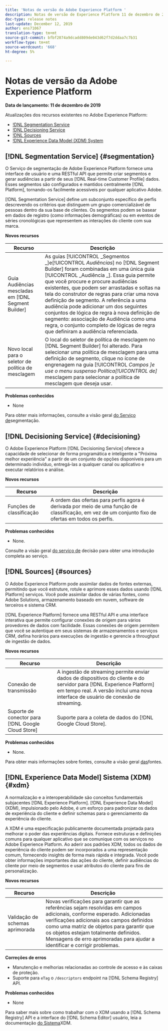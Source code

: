 ```yaml
---
title: 'Notas de versão do Adobe Experience Platform '
description: Notas de versão de Experience Platform 11 de dezembro de 2019
doc-type: release notes
last-update: December 12, 2019
author: ens71067
translation-type: tm+mt
source-git-commit: bfbf2074a9dcadd809de043d62f7d2ddaa7c7b31
workflow-type: tm+mt
source-wordcount: '668'
ht-degree: 5%

---
```



# Notas de versão da Adobe Experience Platform

**Data de lançamento: 11 de dezembro de 2019**

Atualizações dos recursos existentes no Adobe Experience Platform:

* [!DNL Segmentation Service](#segmentation)
* [!DNL Decisioning Service](#decisioning)
* [!DNL Sources](#sources)
* [!DNL Experience Data Model (XDM) System](#xdm)

## [!DNL Segmentation Service] {#segmentation}

O Serviço de segmentação de Adobe Experience Platform fornece uma interface de usuário e uma RESTful API que permite criar segmentos e gerar audiências a partir de seus [!DNL Real-time Customer Profile] dados. Esses segmentos são configurados e mantidos centralmente [!DNL Platform], tornando-os facilmente acessíveis por qualquer aplicativo Adobe.

[!DNL Segmentation Service] define um subconjunto específico de perfis descrevendo os critérios que distinguem um grupo comercializável de pessoas dentro da sua base de clientes. Os segmentos podem se basear em dados de registro (como informações demográficas) ou em eventos de séries cronológicas que representem as interações do cliente com sua marca.

**Novos recursos**

| Recurso | Descrição |
|--- | ---|
| Guia Audiências mescladas em [!DNL Segment Builder] | As guias [!UICONTROL _Segmentos _]e[!UICONTROL _Audiências_] no [!DNL Segment Builder] foram combinadas em uma única guia [!UICONTROL _Audiência _]. Essa guia permite que você procure e procure audiências existentes, que podem ser arrastadas e soltas na tela do construtor de regras para criar uma nova definição de segmento. A referência a uma audiência pode adicionar um dos seguintes conjuntos de lógica de regra à nova definição de segmento: associação de Audiência como uma regra, o conjunto completo de lógicas de regra que definiram a audiência referenciada. |
| Novo local para o seletor de política de mesclagem | O local do seletor de política de mesclagem no [!DNL Segment Builder] foi alterado. Para selecionar uma política de mesclagem para uma definição de segmento, clique no ícone de engrenagem na guia [!UICONTROL _Campos _]e use o menu suspenso Política_[!UICONTROL  de]_ mesclagem para selecionar a política de mesclagem que deseja usar. |

**Problemas conhecidos**

* None

Para obter mais informações, consulte a visão geral [do Serviço de](../../segmentation/home.md)segmentação.

## [!DNL Decisioning Service] {#decisioning}

O Adobe Experience Platform [!DNL Decisioning Service] oferece a capacidade de selecionar de forma programática e inteligente a &quot;Próxima melhor experiência&quot; a partir de um conjunto de opções disponíveis para um determinado indivíduo, entregá-las a qualquer canal ou aplicativo e executar relatórios e análise.

**Novos recursos**

| Recurso | Descrição |
| -----------| ---------- |
| Funções de classificação | A ordem das ofertas para perfis agora é derivada por meio de uma função de classificação, em vez de um conjunto fixo de ofertas em todos os perfis. |

**Problemas conhecidos**

* None.

Consulte a visão geral [do serviço de](../../decisioning-service/home.md) decisão para obter uma introdução completa ao serviço.

## [!DNL Sources] {#sources}

O Adobe Experience Platform pode assimilar dados de fontes externas, permitindo que você estruture, rotule e aprimore esses dados usando [!DNL Platform] serviços. Você pode assimilar dados de várias fontes, como Adobe Solutions, armazenamento baseado em nuvem, software de terceiros e sistema CRM.

[!DNL Experience Platform] fornece uma RESTful API e uma interface interativa que permite configurar conexões de origem para vários provedores de dados com facilidade. Essas conexões de origem permitem que você se autentique em seus sistemas de armazenamentos e serviços CRM, defina horários para execuções de ingestão e gerencie a throughput de ingestão de dados.

**Novos recursos**

| Recurso | Descrição |
| ---------- | ------------ |
| Conexão de transmissão | A ingestão de streaming permite enviar dados de dispositivos do cliente e do servidor para [!DNL Experience Platform] em tempo real. A versão inclui uma nova interface de usuário de conexão de streaming. |
| Suporte de conector para [!DNL Google Cloud Store] | Suporte para a coleta de dados do [!DNL Google Cloud Store]. |

**Problemas conhecidos**

* None.

Para obter mais informações sobre fontes, consulte a visão geral [das](../../sources/home.md)fontes.

## [!DNL Experience Data Model] Sistema (XDM) {#xdm}

A normalização e a interoperabilidade são conceitos fundamentais subjacentes [!DNL Experience Platform]. [!DNL Experience Data Model] (XDM), impulsionado pelo Adobe, é um esforço para padronizar os dados de experiência do cliente e definir schemas para o gerenciamento da experiência do cliente.

A XDM é uma especificação publicamente documentada projetada para melhorar o poder das experiências digitais. Fornece estruturas e definições comuns para qualquer aplicativo que se comunique com os serviços no Adobe Experience Platform. Ao aderir aos padrões XDM, todos os dados de experiência do cliente podem ser incorporados a uma representação comum, fornecendo insights de forma mais rápida e integrada. Você pode obter informações importantes das ações do cliente, definir audiências do cliente por meio de segmentos e usar atributos do cliente para fins de personalização.

**Novos recursos**

| Recurso | Descrição |
|--- | ---|
| Validação de schemas aprimorada | Novas verificações para garantir que as referências sejam resolvidas em campos adicionais, conforme esperado. Adicionadas verificações adicionais aos campos definidos como uma matriz de objetos para garantir que os objetos estejam totalmente definidos. Mensagens de erro aprimoradas para ajudar a identificar e corrigir problemas. |

**Correções de erros**

* Manutenção e melhorias relacionadas ao controle de acesso e às caixas de proteção.
* Suporte para `eTag` o `/descriptors` endpoint na [!DNL Schema Registry] API.

**Problemas conhecidos**

* None

Para saber mais sobre como trabalhar com o XDM usando a [!DNL Schema Registry] API e a interface do [!DNL Schema Editor] usuário, leia a documentação [do Sistema](../../xdm/home.md)XDM.